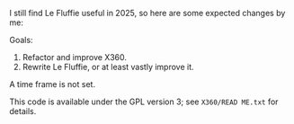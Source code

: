 I still find Le Fluffie useful in 2025, so here are some expected changes by me:

Goals:

1. Refactor and improve X360.
2. Rewrite Le Fluffie, or at least vastly improve it.

A time frame is not set.

This code is available under the GPL version 3; see `X360/READ ME.txt` for details.

